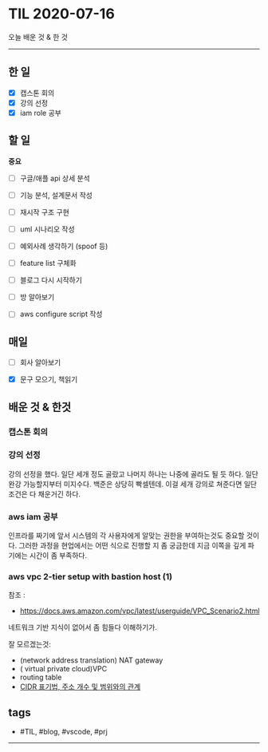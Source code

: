 # TIL 2020-07-16

오늘 배운 것 & 한 것

--------------------------

## 한 일
- [x] 캡스톤 회의
- [x] 강의 선정
- [x] iam role 공부

## 할 일

**중요**
- [ ] 구글/애플 api 상세 분석
- [ ] 기능 분석, 설계문서 작성

- [ ] 재시작 구조 구현

- [ ] uml 시나리오 작성
- [ ] 예외사례 생각하기 (spoof 등)
- [ ] feature list 구체화
- [ ] 블로그 다시 시작하기
- [ ] 방 알아보기
- [ ] aws configure script 작성

## 매일
- [ ] 회사 알아보기
- [x] 문구 모으기, 책읽기


## 배운 것 & 한것 

### 캡스톤 회의



### 강의 선정

강의 선정을 했다. 일단 세개 정도 골랐고 나머지 하나는 나중에 골라도 될 듯 하다. 일단 완강 가능할지부터 미지수다. 백준은 상당히 빡셀텐데. 이걸 세개 강의로 쳐준다면 일단 조건은 다 채운거긴 하다.

### aws iam 공부

인프라를 짜기에 앞서 시스템의 각 사용자에게 알맞는 권한을 부여하는것도 중요할 것이다. 그러한 과정을 현업에서는 어떤 식으로 진행할 지 좀 궁금한데 지금 이쪽을 깊게 파기에는 시간이 좀 부족하다.

### aws vpc 2-tier setup with bastion host (1)

참조 :
- https://docs.aws.amazon.com/vpc/latest/userguide/VPC_Scenario2.html

네트워크 기반 지식이 없어서 좀 힘들다 이해하기가.

잘 모르겠는것:
- (network address translation) NAT gateway
- ( virtual private cloud)VPC
- routing table
- [CIDR 표기법, 주소 개수 및 범위와의 관계](https://kim-dragon.tistory.com/9)




## tags
- \#TIL, \#blog, \#vscode, \#prj

--------------------------


 